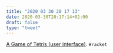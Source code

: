 ```yaml
---
title: "2020 03 30 20 17 13"
date: 2020-03-30T20:17:14+02:00
draft: false
type: "tweet"
---
```

[A Game of Tetris (user interface)](https://alex-hhh.github.io/2020/03/a-game-of-tetris-2.html). `#racket`
